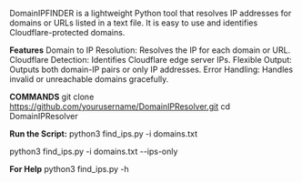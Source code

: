 DomainIPFINDER is a lightweight Python tool that resolves IP addresses for domains or URLs listed in a text file. It is easy to use and identifies Cloudflare-protected domains.

**Features**
Domain to IP Resolution: Resolves the IP for each domain or URL.
Cloudflare Detection: Identifies Cloudflare edge server IPs.
Flexible Output: Outputs both domain-IP pairs or only IP addresses.
Error Handling: Handles invalid or unreachable domains gracefully.

**COMMANDS**
git clone https://github.com/yourusername/DomainIPResolver.git
cd DomainIPResolver

**Run the Script:**
python3 find_ips.py -i domains.txt

python3 find_ips.py -i domains.txt --ips-only

**For Help**
python3 find_ips.py -h
